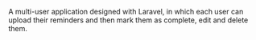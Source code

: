 A multi-user application designed with Laravel, in which each user can upload their reminders and then mark them as complete, edit and delete them.